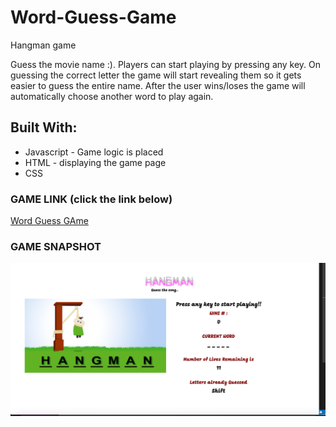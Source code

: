 # Word-Guess-Game
Hangman game 

Guess the movie name :). Players can start playing by pressing any key. On guessing the correct letter the game will start revealing them so it gets easier to guess the entire name. 
After the user wins/loses the game will automatically choose another word to play again.

## Built With: 
* Javascript - Game logic is placed 
* HTML - displaying the game page
* CSS 

### GAME LINK (click the link below) 
<a href="https://nvk2016.github.io/Word-Game-Guess/">Word Guess GAme </a>

### GAME SNAPSHOT 
![Hangman Game](https://github.com/NVK2016/Word-Guess-Game/blob/master/Hangman-Screenshot.png?raw=true)
